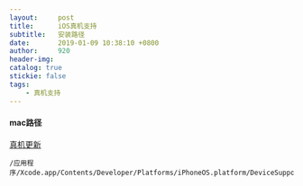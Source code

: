 ```yaml
---
layout:     post
title:      iOS真机支持
subtitle:  	安装路径
date:       2019-01-09 10:38:10 +0800
author:     920
header-img: 
catalog: true
stickie: false
tags:
    - 真机支持
---
```


#### mac路径

[真机更新](https://github.com/aurelionTom)

```
/应用程序/Xcode.app/Contents/Developer/Platforms/iPhoneOS.platform/DeviceSupport
```
